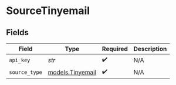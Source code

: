# SourceTinyemail


## Fields

| Field                                      | Type                                       | Required                                   | Description                                |
| ------------------------------------------ | ------------------------------------------ | ------------------------------------------ | ------------------------------------------ |
| `api_key`                                  | *str*                                      | :heavy_check_mark:                         | N/A                                        |
| `source_type`                              | [models.Tinyemail](../models/tinyemail.md) | :heavy_check_mark:                         | N/A                                        |